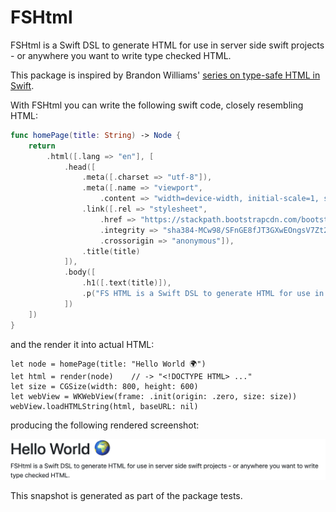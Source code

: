 # FSHtml

FSHtml is a Swift DSL to generate HTML for use in server side swift projects - or anywhere you want to write type checked HTML.

This package is inspired by Brandon Williams' [series on type-safe HTML in Swift](https://www.fewbutripe.com/swift/html/dsl/2017/06/22/type-safe-html-in-swift.html).

With FSHtml you can write the following swift code, closely resembling HTML:

```swift
func homePage(title: String) -> Node {
    return
        .html([.lang => "en"], [
            .head([
                .meta([.charset => "utf-8"]),
                .meta([.name => "viewport",
                    .content => "width=device-width, initial-scale=1, shrink-to-fit=no"]),
                .link([.rel => "stylesheet",
                    .href => "https://stackpath.bootstrapcdn.com/bootstrap/4.1.3/css/bootstrap.min.css",
                    .integrity => "sha384-MCw98/SFnGE8fJT3GXwEOngsV7Zt27NXFoaoApmYm81iuXoPkFOJwJ8ERdknLPMO",
                    .crossorigin => "anonymous"]),
                .title(title)
            ]),
            .body([
                .h1([.text(title)]),
                .p("FS HTML is a Swift DSL to generate HTML for use in server side swift projects - or anywhere you want to write type checked HTML.")
            ])
    ])
}
```

and the render it into actual HTML:


```
let node = homePage(title: "Hello World 🌍")
let html = render(node)    // -> "<!DOCTYPE HTML> ..."
let size = CGSize(width: 800, height: 600)
let webView = WKWebView(frame: .init(origin: .zero, size: size))
webView.loadHTMLString(html, baseURL: nil)
```

producing the following rendered screenshot:

![Rendered HML](Tests/FSHtmlTests/__Snapshots__/FSHtmlTests/testHomePageRendered.1.png)


This snapshot is generated as part of the package tests.
